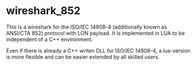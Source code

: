 # wireshark_852
This is a wireshark for the ISO/IEC 14908-4 (additionally known as ANSI/CTA 852) protocol with LON payload. It is implemented in LUA to be independent of a C++ environment.

Even if there is already a C++ writen DLL for ISO/IEC 14908-4, a lua-version is more flexible and can be easier extended by all skilled users.

